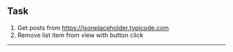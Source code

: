 ## Task
1. Get posts from https://jsonplaceholder.typicode.com
2. Remove list item from view with button click
___